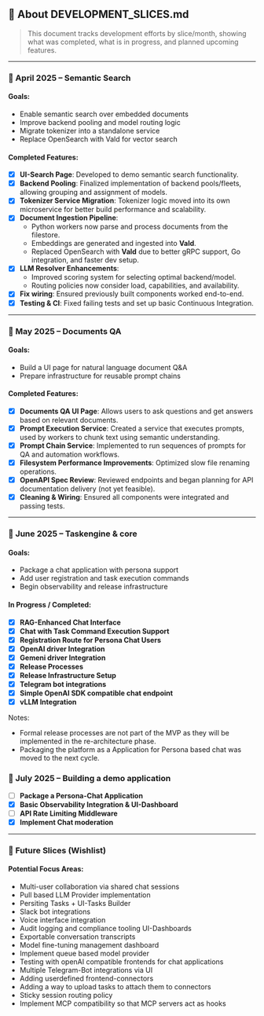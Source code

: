 ## 📄 About DEVELOPMENT_SLICES.md

> This document tracks development efforts by slice/month, showing what was completed, what is in progress, and planned upcoming features.

---

### 📅 April 2025 – Semantic Search

#### Goals:
- Enable semantic search over embedded documents
- Improve backend pooling and model routing logic
- Migrate tokenizer into a standalone service
- Replace OpenSearch with Vald for vector search

#### Completed Features:
- [x] **UI-Search Page**: Developed to demo semantic search functionality.
- [x] **Backend Pooling**: Finalized implementation of backend pools/fleets, allowing grouping and assignment of models.
- [x] **Tokenizer Service Migration**: Tokenizer logic moved into its own microservice for better build performance and scalability.
- [x] **Document Ingestion Pipeline**:
  - Python workers now parse and process documents from the filestore.
  - Embeddings are generated and ingested into **Vald**.
  - Replaced OpenSearch with **Vald** due to better gRPC support, Go integration, and faster dev setup.
- [x] **LLM Resolver Enhancements**:
  - Improved scoring system for selecting optimal backend/model.
  - Routing policies now consider load, capabilities, and availability.
- [x] **Fix wiring**: Ensured previously built components worked end-to-end.
- [x] **Testing & CI**: Fixed failing tests and set up basic Continuous Integration.

---

### 📅 May 2025 – Documents QA

#### Goals:
- Build a UI page for natural language document Q&A
- Prepare infrastructure for reusable prompt chains

#### Completed Features:
- [x] **Documents QA UI Page**: Allows users to ask questions and get answers based on relevant documents.
- [x] **Prompt Execution Service**: Created a service that executes prompts, used by workers to chunk text using semantic understanding.
- [x] **Prompt Chain Service**: Implemented to run sequences of prompts for QA and automation workflows.
- [x] **Filesystem Performance Improvements**: Optimized slow file renaming operations.
- [x] **OpenAPI Spec Review**: Reviewed endpoints and began planning for API documentation delivery (not yet feasible).
- [x] **Cleaning & Wiring**: Ensured all components were integrated and passing tests.

---

### 📅 June 2025 – Taskengine & core

#### Goals:
- Package a chat application with persona support
- Add user registration and task execution commands
- Begin observability and release infrastructure

#### In Progress / Completed:
- [x] **RAG-Enhanced Chat Interface**
- [x] **Chat with Task Command Execution Support**
- [x] **Registration Route for Persona Chat Users**
- [x] **OpenAI driver Integration**
- [x] **Gemeni driver Integration**
- [x] **Release Processes**
- [x] **Release Infrastructure Setup**
- [x] **Telegram bot integrations**
- [x] **Simple OpenAI SDK compatible chat endpoint**
- [x] **vLLM Integration**

Notes:
- Formal release processes are not part of the MVP as they will be implemented in the re-architecture phase.
- Packaging the platform as a Application for Persona based chat was moved to the next cycle.

### 📅 July 2025 – Building a demo application
- [ ] **Package a Persona-Chat Application**
- [x] **Basic Observability Integration & UI-Dashboard**
- [ ] **API Rate Limiting Middleware**
- [x] **Implement Chat moderation**

---

### 📅 Future Slices (Wishlist)

#### Potential Focus Areas:
- Multi-user collaboration via shared chat sessions
- Pull based LLM Provider implementation
- Persiting Tasks + UI-Tasks Builder
- Slack bot integrations
- Voice interface integration
- Audit logging and compliance tooling UI-Dashboards
- Exportable conversation transcripts
- Model fine-tuning management dashboard
- Implement queue based model provider
- Testing with openAI compatible frontends for chat applications
- Multiple Telegram-Bot integrations via UI
- Adding userdefined frontend-connectors
- Adding a way to upload tasks to attach them to connectors
- Sticky session routing policy
- Implement MCP compatibility so that MCP servers act as hooks
